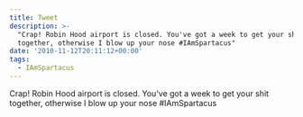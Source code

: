 ```yaml
---
title: Tweet
description: >-
  "Crap! Robin Hood airport is closed. You've got a week to get your shit
  together, otherwise I blow up your nose #IAmSpartacus"
date: '2010-11-12T20:11:12+00:00'
tags:
  - IAmSpartacus
---
```

Crap! Robin Hood airport is closed. You've got a week to get your shit together, otherwise I blow up your nose #IAmSpartacus
